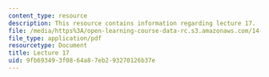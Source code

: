 ```yaml
---
content_type: resource
description: This resource contains information regarding lecture 17.
file: /media/https%3A/open-learning-course-data-rc.s3.amazonaws.com/14-75-political-economy-and-economic-development-fall-2012/9fb693493f0864a87eb293270126b37e_MIT14_75F12_Lec17.pdf
file_type: application/pdf
resourcetype: Document
title: Lecture 17
uid: 9fb69349-3f08-64a8-7eb2-93270126b37e
---
```

